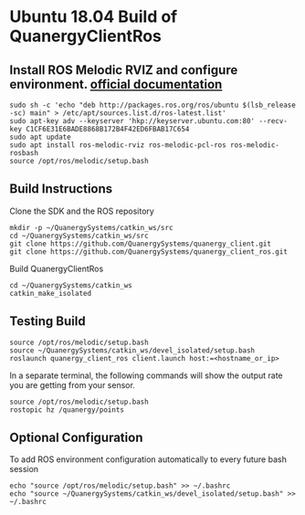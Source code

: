 # Ubuntu 18.04 Build of QuanergyClientRos

## Install ROS Melodic RVIZ and configure environment. [official documentation](http://wiki.ros.org/melodic/Installation/Ubuntu)

```
sudo sh -c 'echo "deb http://packages.ros.org/ros/ubuntu $(lsb_release -sc) main" > /etc/apt/sources.list.d/ros-latest.list'
sudo apt-key adv --keyserver 'hkp://keyserver.ubuntu.com:80' --recv-key C1CF6E31E6BADE8868B172B4F42ED6FBAB17C654
sudo apt update
sudo apt install ros-melodic-rviz ros-melodic-pcl-ros ros-melodic-rosbash
source /opt/ros/melodic/setup.bash
```
## Build Instructions
Clone the SDK and the ROS repository

```
mkdir -p ~/QuanergySystems/catkin_ws/src
cd ~/QuanergySystems/catkin_ws/src
git clone https://github.com/QuanergySystems/quanergy_client.git
git clone https://github.com/QuanergySystems/quanergy_client_ros.git
```
Build QuanergyClientRos

```
cd ~/QuanergySystems/catkin_ws
catkin_make_isolated
```
## Testing Build

```
source /opt/ros/melodic/setup.bash
source ~/QuanergySystems/catkin_ws/devel_isolated/setup.bash
roslaunch quanergy_client_ros client.launch host:=<hostname_or_ip>
```
In a separate terminal, the following commands will show the output rate you are getting from your sensor.
```
source /opt/ros/melodic/setup.bash
rostopic hz /quanergy/points
```


## Optional Configuration
To add ROS environment configuration automatically to every future bash session
```
echo "source /opt/ros/melodic/setup.bash" >> ~/.bashrc
echo "source ~/QuanergySystems/catkin_ws/devel_isolated/setup.bash" >> ~/.bashrc
```
